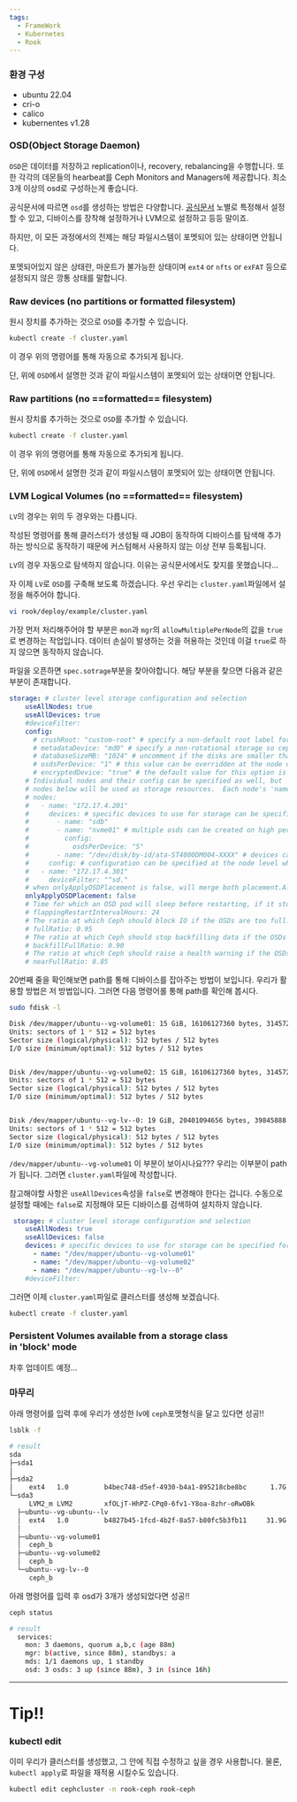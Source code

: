 ```yaml
---
tags:
  - FrameWork
  - Kubernetes
  - Rook
---
```

### 환경 구성
* ubuntu 22.04
* cri-o
* calico
* kubernentes v1.28

### OSD(Object Storage Daemon)
`OSD`은 데이터를 저장하고 replication이나, recovery, rebalancing을 수행합니다.
또한 각각의 데몬들의 hearbeat를 Ceph Monitors and Managers에 제공합니다.
최소 3개 이상의 osd로 구성하는게 좋습니다.

공식문서에 따르면 `osd`를 생성하는 방법은 다양합니다. [공식문서](https://rook.io/docs/rook/latest-release/Getting-Started/quickstart/?h=lvm#prerequisites)
노별로 특정해서 설정할 수 있고, 디바이스를 장착해 설정하거나 LVM으로 설정하고 등등 말이죠.

하지만, 이 모든 과정에서의 전제는 해당 파일시스템이 포멧되어 있는 상태이면 안됩니다.

포멧되어있지 않은 상태란, 마운트가 불가능한 상태이며 `ext4` or `nfts` or `exFAT` 등으로 설정되지 않은 깡통 상태를 말합니다.

### Raw devices (no partitions or formatted filesystem)
원시 장치를 추가하는 것으로 `OSD`를 추가할 수 있습니다.

```bash
kubectl create -f cluster.yaml
```

이 경우 위의 명령어를 통해 자동으로 추가되게 됩니다.

단, 위에 `OSD`에서 설명한 것과 같이 파일시스템이 포멧되어 있는 상태이면 안됩니다.

### Raw partitions (no ==formatted== filesystem)
원시 장치를 추가하는 것으로 `OSD`를 추가할 수 있습니다.

```bash
kubectl create -f cluster.yaml
```

이 경우 위의 명령어를 통해 자동으로 추가되게 됩니다.

단, 위에 `OSD`에서 설명한 것과 같이 파일시스템이 포멧되어 있는 상태이면 안됩니다.

### LVM Logical Volumes (no ==formatted== filesystem)
`LV`의 경우는 위의 두 경우와는 다릅니다.

작성된 명령어를 통해 클러스터가 생성될 때 JOB이 동작하여 디바이스를 탐색해 추가하는 방식으로 동작하기 때문에 커스텀해서 사용하지 않는 이상 전부 등록됩니다.

`LV`의 경우 자동으로 탐색하지 않습니다. 이유는 공식문서에서도 찾지를 못했습니다...

자 이제 `LV`로 `OSD`를 구축해 보도록 하겠습니다.
우선 우리는 `cluster.yaml`파일에서 설정을 해주어야 합니다.

```bash
vi rook/deploy/example/cluster.yaml
```

가장 먼저 처리해주어야 할 부분은 `mon`과 `mgr`의 `allowMultiplePerNode`의 값을 `true`로 변경하는 작업입니다. 데이터 손실이 발생하는 것을 허용하는 것인데 이걸 `true`로 하지 않으면 동작하지 않습니다.

파일을 오픈하면 `spec.sotrage`부분을 찾아야합니다.
해당 부분을 찾으면 다음과 같은 부분이 존재합니다.

```yaml
storage: # cluster level storage configuration and selection
    useAllNodes: true
    useAllDevices: true
    #deviceFilter:
    config:
      # crushRoot: "custom-root" # specify a non-default root label for the CRUSH map
      # metadataDevice: "md0" # specify a non-rotational storage so ceph-volume will use it as block db device of bluestore.
      # databaseSizeMB: "1024" # uncomment if the disks are smaller than 100 GB
      # osdsPerDevice: "1" # this value can be overridden at the node or device level
      # encryptedDevice: "true" # the default value for this option is "false"
    # Individual nodes and their config can be specified as well, but 'useAllNodes' above must be set to false. Then, only the named
    # nodes below will be used as storage resources.  Each node's 'name' field should match their 'kubernetes.io/hostname' label.
    # nodes:
    #   - name: "172.17.4.201"
    #     devices: # specific devices to use for storage can be specified for each node
    #       - name: "sdb"
    #       - name: "nvme01" # multiple osds can be created on high performance devices
    #         config:
    #           osdsPerDevice: "5"
    #       - name: "/dev/disk/by-id/ata-ST4000DM004-XXXX" # devices can be specified using full udev paths
    #     config: # configuration can be specified at the node level which overrides the cluster level config
    #   - name: "172.17.4.301"
    #     deviceFilter: "^sd."
    # when onlyApplyOSDPlacement is false, will merge both placement.All() and placement.osd
    onlyApplyOSDPlacement: false
    # Time for which an OSD pod will sleep before restarting, if it stopped due to flapping
    # flappingRestartIntervalHours: 24
    # The ratio at which Ceph should block IO if the OSDs are too full. The default is 0.95.
    # fullRatio: 0.95
    # The ratio at which Ceph should stop backfilling data if the OSDs are too full. The default is 0.90.
    # backfillFullRatio: 0.90
    # The ratio at which Ceph should raise a health warning if the OSDs are almost full. The default is 0.85.
    # nearFullRatio: 0.85
```

20번째 줄을 확인해보면 path를 통해 디바이스를 잡아주는 방법이 보입니다.
우리가 활용할 방법은 저 방법입니다. 그러면 다음 명령어롤 통해 path를 확인해 봅시다.

```bash
sudo fdisk -l

Disk /dev/mapper/ubuntu--vg-volume01: 15 GiB, 16106127360 bytes, 31457280 sectors
Units: sectors of 1 * 512 = 512 bytes
Sector size (logical/physical): 512 bytes / 512 bytes
I/O size (minimum/optimal): 512 bytes / 512 bytes


Disk /dev/mapper/ubuntu--vg-volume02: 15 GiB, 16106127360 bytes, 31457280 sectors
Units: sectors of 1 * 512 = 512 bytes
Sector size (logical/physical): 512 bytes / 512 bytes
I/O size (minimum/optimal): 512 bytes / 512 bytes


Disk /dev/mapper/ubuntu--vg-lv--0: 19 GiB, 20401094656 bytes, 39845888 sectors
Units: sectors of 1 * 512 = 512 bytes
Sector size (logical/physical): 512 bytes / 512 bytes
I/O size (minimum/optimal): 512 bytes / 512 bytes
```

`/dev/mapper/ubuntu--vg-volume01` 이 부분이 보이시나요???
우리는 이부분이 path가 됩니다.
그러면 `cluster.yaml`파일에 작성합니다.

참고해야할 사항은 `useAllDevices`속성을 `false`로 변경해야 한다는 겁니다.
수동으로 설정할 때에는 `false`로 지정해야 모든 디바이스를 검색하여 설치하지 않습니다.

```yaml
 storage: # cluster level storage configuration and selection
    useAllNodes: true
    useAllDevices: false
    devices: # specific devices to use for storage can be specified for each node
      - name: "/dev/mapper/ubuntu--vg-volume01"
      - name: "/dev/mapper/ubuntu--vg-volume02"
      - name: "/dev/mapper/ubuntu--vg-lv--0"
    #deviceFilter:
```

그러면 이제 `cluster.yaml`파일로 클러스터를 생성해 보겠습니다.

```bash
kubectl create -f cluster.yaml
```

### Persistent Volumes available from a storage class in 'block' mode
차후 업데이트 예정...

### 마무리
아래 명령어를 입력 후에 우리가 생성한 lv에 `ceph`포멧형식을 달고 있다면 성공!!

```bash
lsblk -f

# result
sda
├─sda1
│
├─sda2
│    ext4   1.0         b4bec748-d5ef-4930-b4a1-895218cbe8bc      1.7G     7% /boot
└─sda3
     LVM2_m LVM2        xfOLjT-HhPZ-CPq0-6fv1-Y8oa-8zhr-oRwOBk
  ├─ubuntu--vg-ubuntu--lv
  │  ext4   1.0         b4827b45-1fcd-4b2f-8a57-b80fc5b3fb11     31.9G    28% /var/lib/containers/storage/overlay
  │                                                                           /
  ├─ubuntu--vg-volume01
  │  ceph_b
  ├─ubuntu--vg-volume02
  │  ceph_b
  └─ubuntu--vg-lv--0
     ceph_b
```

아래 명령어를 입력 후 osd가 3개가 생성되었다면 성공!!

```bash
ceph status

# result
  services:
    mon: 3 daemons, quorum a,b,c (age 88m)
    mgr: b(active, since 88m), standbys: a
    mds: 1/1 daemons up, 1 standby
    osd: 3 osds: 3 up (since 88m), 3 in (since 16h)
```

---
# Tip!!
### kubectl edit
이미 우리가 클러스터를 생성했고, 그 안에 직접 수정하고 싶을 경우 사용합니다.
물론, `kubectl apply`로 파일을 재적용 시킬수도 있습니다.

```bash
kubectl edit cephcluster -n rook-ceph rook-ceph
```